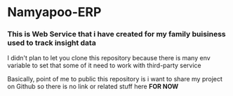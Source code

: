 # Namyapoo-ERP
<h3>This is Web Service that i have created for my family buisiness used to track insight data</h3>

<p>I didn't plan to let you clone this repository because there is many env variable to set that some of it need to work with third-party service</p>
<p>Basically, point of me to public this repository is i want to share my project on Github so there is no link or related stuff here <b>FOR NOW</b> </p>
